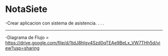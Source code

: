 # NotaSiete
 -Crear aplicacion con sistema de asistencia.
 .
 .
 .
__________________________________________________________________________
-Diagrama de Flujo = https://drive.google.com/file/d/1tdJ8hIgv4Szd0qTEAe9BeLx_VW7THh5d/view?usp=sharing

